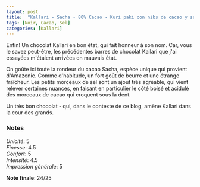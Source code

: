 ```yaml
---
layout: post
title:  "Kallari - Sacha - 80% Cacao - Kuri paki con nibs de cacao y sal"
tags: [Noir, Cacao, Sel] 
categories: [Kallari]
---
```


Enfin! Un chocolat Kallari en bon état, qui fait honneur à son nom.
Car, vous le savez peut-être, les précédentes barres de chocolat Kallari que j'ai essayées m'étaient arrivées en mauvais état.

On goûte ici toute la rondeur du cacao Sacha, espèce unique qui provient d'Amazonie. Comme d'habitude, un fort goût de beurre et une étrange fraîcheur.
Les petits morceaux de sel sont un ajout très agréable, qui vient relever certaines nuances, en faisant en particulier le côté boisé et acidulé des morceaux de cacao qui croquent sous la dent.

Un très bon chocolat - qui, dans le contexte de ce blog, amène Kallari dans la cour des grands.

### Notes

_Unicité_: 5  
_Finesse_: 4.5  
_Confort_: 5  
_Intensité_: 4.5  
_Impression générale_: 5

**Note finale**: 24/25
